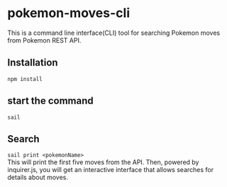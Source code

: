 # pokemon-moves-cli
This is a command line interface(CLI) tool for searching Pokemon moves from Pokemon REST API.

## Installation
`npm install`

## start the command
`sail`

## Search
`sail print <pokemonName>`<br>
This will print the first five moves from the API. Then, powered by inquirer.js, you will get an interactive interface that allows searches for details about moves.